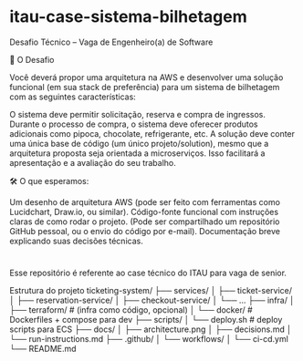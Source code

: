 # itau-case-sistema-bilhetagem

Desafio Técnico – Vaga de Engenheiro(a) de Software

🎯 O Desafio

Você deverá propor uma arquitetura na AWS e desenvolver uma solução funcional (em sua stack de preferência) para um sistema de bilhetagem com as seguintes características:

O sistema deve permitir solicitação, reserva e compra de ingressos.
Durante o processo de compra, o sistema deve oferecer produtos adicionais como pipoca, chocolate, refrigerante, etc.
A solução deve conter uma única base de código (um único projeto/solution), mesmo que a arquitetura proposta seja orientada a microserviços. Isso facilitará a apresentação e a avaliação do seu trabalho.
 

🛠️ O que esperamos:

Um desenho de arquitetura AWS (pode ser feito com ferramentas como Lucidchart, Draw.io, ou similar).
Código-fonte funcional com instruções claras de como rodar o projeto. (Pode ser compartilhado um repositório GitHub pessoal, ou o envio do código por e-mail).
Documentação breve explicando suas decisões técnicas.
 
# 

Esse repositório é referente ao case técnico do ITAU para vaga de senior. 

Estrutura do projeto
ticketing-system/
├── services/
│   ├── ticket-service/
│   ├── reservation-service/
│   ├── checkout-service/
│   └── ...
├── infra/
│   ├── terraform/            # (infra como código, opcional)
│   └── docker/               # Dockerfiles + compose para dev
├── scripts/
│   └── deploy.sh             # deploy scripts para ECS
├── docs/
│   ├── architecture.png
│   ├── decisions.md
│   └── run-instructions.md
├── .github/
│   └── workflows/
│       └── ci-cd.yml
└── README.md



